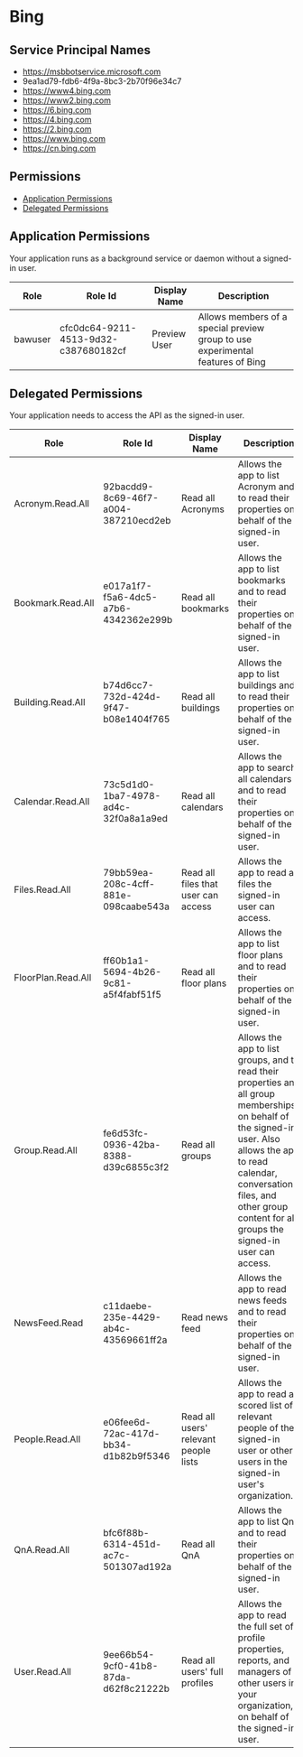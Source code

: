 # Bing
## Service Principal Names
- https://msbbotservice.microsoft.com
- 9ea1ad79-fdb6-4f9a-8bc3-2b70f96e34c7
- https://www4.bing.com
- https://www2.bing.com
- https://6.bing.com
- https://4.bing.com
- https://2.bing.com
- https://www.bing.com
- https://cn.bing.com

 ## Permissions
- [Application Permissions](#application-permissions)
- [Delegated Permissions](#delegated-permissions)

## Application Permissions
Your application runs as a background service or daemon without a signed-in user.

| Role | Role Id | Display Name | Description |
|---|---|---|---|
| bawuser | cfc0dc64-9211-4513-9d32-c387680182cf | Preview User | Allows members of a special preview group to use experimental features of Bing |

## Delegated Permissions
Your application needs to access the API as the signed-in user. 

| Role | Role Id | Display Name | Description |
|---|---|---|---|
| Acronym.Read.All | 92bacdd9-8c69-46f7-a004-387210ecd2eb | Read all Acronyms | Allows the app to list Acronym and to read their properties on behalf of the signed-in user.  |
| Bookmark.Read.All | e017a1f7-f5a6-4dc5-a7b6-4342362e299b | Read all bookmarks | Allows the app to list bookmarks and to read their properties on behalf of the signed-in user.  |
| Building.Read.All | b74d6cc7-732d-424d-9f47-b08e1404f765 | Read all buildings | Allows the app to list buildings and to read their properties on behalf of the signed-in user.  |
| Calendar.Read.All | 73c5d1d0-1ba7-4978-ad4c-32f0a8a1a9ed | Read all calendars | Allows the app to search all calendars and to read their properties on behalf of the signed-in user.  |
| Files.Read.All | 79bb59ea-208c-4cff-881e-098caabe543a | Read all files that user can access | Allows the app to read all files the signed-in user can access. |
| FloorPlan.Read.All | ff60b1a1-5694-4b26-9c81-a5f4fabf51f5 | Read all floor plans | Allows the app to list floor plans and to read their properties on behalf of the signed-in user.  |
| Group.Read.All | fe6d53fc-0936-42ba-8388-d39c6855c3f2 | Read all groups | Allows the app to list groups, and to read their properties and all group memberships on behalf of the signed-in user.  Also allows the app to read calendar, conversations, files, and other group content for all groups the signed-in user can access. |
| NewsFeed.Read | c11daebe-235e-4429-ab4c-43569661ff2a | Read news feed | Allows the app to read news feeds and to read their properties on behalf of the signed-in user.  |
| People.Read.All | e06fee6d-72ac-417d-bb34-d1b82b9f5346 | Read all users' relevant people lists | Allows the app to read a scored list of relevant people of the signed-in user or other users in the signed-in user's organization.  |
| QnA.Read.All | bfc6f88b-6314-451d-ac7c-501307ad192a | Read all QnA | Allows the app to list QnA and to read their properties on behalf of the signed-in user.  |
| User.Read.All | 9ee66b54-9cf0-41b8-87da-d62f8c21222b | Read all users' full profiles | Allows the app to read the full set of profile properties, reports, and managers of other users in your organization, on behalf of the signed-in user. |

